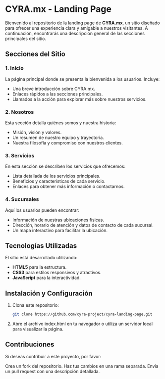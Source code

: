 # CYRA.mx - Landing Page

Bienvenido al repositorio de la landing page de **CYRA.mx**, un sitio diseñado para ofrecer una experiencia clara y amigable a nuestros visitantes. A continuación, encontrarás una descripción general de las secciones principales del sitio.

## Secciones del Sitio

### 1. **Inicio**
La página principal donde se presenta la bienvenida a los usuarios. Incluye:
- Una breve introducción sobre CYRA.mx.
- Enlaces rápidos a las secciones principales.
- Llamados a la acción para explorar más sobre nuestros servicios.

### 2. **Nosotros**
Esta sección detalla quiénes somos y nuestra historia:
- Misión, visión y valores.
- Un resumen de nuestro equipo y trayectoria.
- Nuestra filosofía y compromiso con nuestros clientes.

### 3. **Servicios**
En esta sección se describen los servicios que ofrecemos:
- Lista detallada de los servicios principales.
- Beneficios y características de cada servicio.
- Enlaces para obtener más información o contactarnos.

### 4. **Sucursales**
Aquí los usuarios pueden encontrar:
- Información de nuestras ubicaciones físicas.
- Dirección, horario de atención y datos de contacto de cada sucursal.
- Un mapa interactivo para facilitar la ubicación.

## Tecnologías Utilizadas
El sitio está desarrollado utilizando:
- **HTML5** para la estructura.
- **CSS3** para estilos responsivos y atractivos.
- **JavaScript** para la interactividad.

## Instalación y Configuración
1. Clona este repositorio:
   ```bash
   git clone https://github.com/cyra-project/cyra-landing-page.git

2. Abre el archivo index.html en tu navegador o utiliza un servidor local para visualizar la página.

## Contribuciones
Si deseas contribuir a este proyecto, por favor:

Crea un fork del repositorio.
Haz tus cambios en una rama separada.
Envía un pull request con una descripción detallada.
